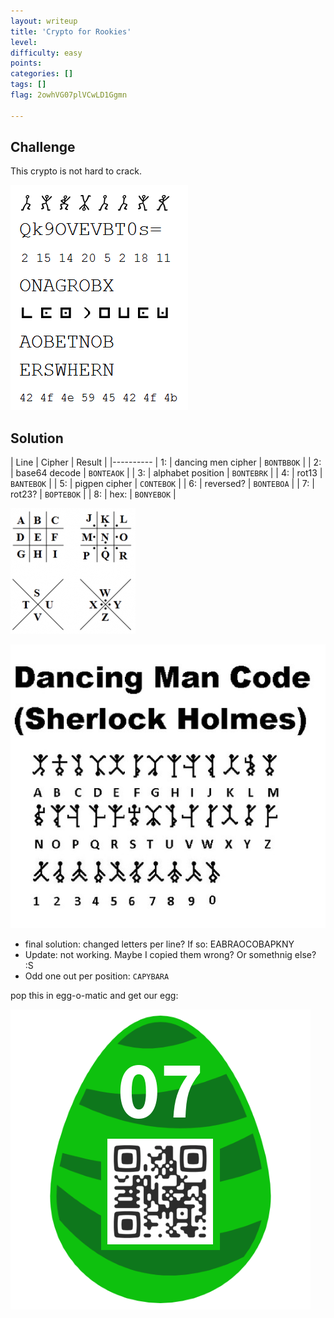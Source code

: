 ```yaml
---
layout: writeup
title: 'Crypto for Rookies'
level:
difficulty: easy
points:
categories: []
tags: []
flag: 2owhVG07plVCwLD1Ggmn

---
```

## Challenge

This crypto is not hard to crack.

![](writeupfiles/7_challenge.png)

## Solution

| Line | Cipher | Result |
|----------
| 1: | dancing men cipher | `BONTBBOK` |
| 2: | base64 decode | `BONTEAOK` |
| 3: | alphabet position | `BONTEBRK` |
| 4: | rot13 | `BANTEBOK` |
| 5: | pigpen cipher | `CONTEBOK` |
| 6: | reversed? | `BONTEBOA` |
| 7: | rot23? | `BOPTEBOK` |
| 8: | hex: | `BONYEBOK` |

![](writeupfiles/pigpen.png)

![](writeupfiles/dancingmen.jpeg)

* final solution: changed letters per line? If so: EABRAOCOBAPKNY
* Update: not working. Maybe I copied them wrong? Or somethnig else? :S
* Odd one out per position: `CAPYBARA`

pop this in egg-o-matic and get our egg:

![](writeupfiles/egg7.png)

